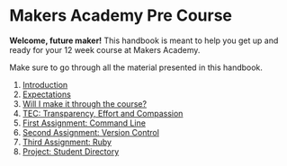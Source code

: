 # Makers Academy Pre Course

**Welcome, future maker!** This handbook is meant to help you get up and ready for your 12 week course at Makers Academy.

Make sure to go through all the material presented in this handbook.

1. [Introduction](http://github.com/makersacademy/pre_course/blob/master/introduction.md)
2. [Expectations](http://github.com/makersacademy/pre_course/blob/master/you.md)
3. [Will I make it through the course?](http://github.com/makersacademy/pre_course/blob/master/success.md)
4. [TEC: Transparency, Effort and Compassion](http://github.com/makersacademy/pre_course/blob/master/tec.md)
5. [First Assignment: Command Line](http://github.com/makersacademy/pre_course/blob/master/command_line.md)
6. [Second Assignment: Version Control](http://github.com/makersacademy/pre_course/blob/master/version_control.md)
7. [Third Assignment: Ruby](http://github.com/makersacademy/pre_course/blob/master/ruby.md)
8. [Project: Student Directory](http://github.com/makersacademy/pre_course/blob/master/student_directory.md)


